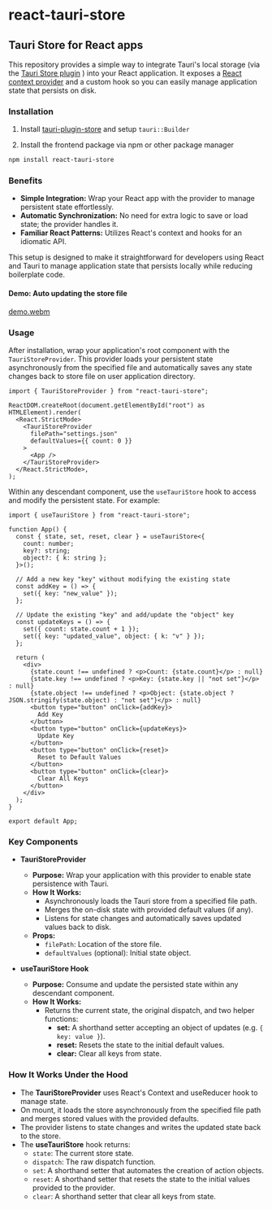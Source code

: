 # react-tauri-store

## Tauri Store for React apps

This repository provides a simple way to integrate Tauri's local storage (via the [Tauri Store plugin](https://v2.tauri.app/plugin/store/) ) into your React application. It exposes a [React context provider](https://react.dev/reference/react/createContext#provider) and a custom hook so you can easily manage application state that persists on disk.

### Installation

1. Install [tauri-plugin-store](https://github.com/tauri-apps/tauri-plugin-store) and setup `tauri::Builder`

2. Install the frontend package via npm or other package manager

```bash
npm install react-tauri-store
```

### Benefits

- **Simple Integration:** Wrap your React app with the provider to manage persistent state effortlessly.
- **Automatic Synchronization:** No need for extra logic to save or load state; the provider handles it.
- **Familiar React Patterns:** Utilizes React's context and hooks for an idiomatic API.

This setup is designed to make it straightforward for developers using React and Tauri to manage application state that persists locally while reducing boilerplate code.

#### Demo: Auto updating the store file

[demo.webm](https://github.com/user-attachments/assets/39318071-d6e6-45ae-97ac-c0eb5d010801)

### Usage

After installation, wrap your application's root component with the `TauriStoreProvider`. This provider loads your persistent state asynchronously from the specified file and automatically saves any state changes back to store file on user application directory.

```tsx
import { TauriStoreProvider } from "react-tauri-store";

ReactDOM.createRoot(document.getElementById("root") as HTMLElement).render(
  <React.StrictMode>
    <TauriStoreProvider
      filePath="settings.json"
      defaultValues={{ count: 0 }}
    >
      <App />
    </TauriStoreProvider>
  </React.StrictMode>,
);
```

Within any descendant component, use the `useTauriStore` hook to access and modify the persistent state. For example:

```tsx
import { useTauriStore } from "react-tauri-store";

function App() {
  const { state, set, reset, clear } = useTauriStore<{
    count: number;
    key?: string;
    object?: { k: string };
  }>();

  // Add a new key "key" without modifying the existing state
  const addKey = () => {
    set({ key: "new_value" });
  };

  // Update the existing "key" and add/update the "object" key
  const updateKeys = () => {
    set({ count: state.count + 1 });
    set({ key: "updated_value", object: { k: "v" } });
  };

  return (
    <div>
      {state.count !== undefined ? <p>Count: {state.count}</p> : null}
      {state.key !== undefined ? <p>Key: {state.key || "not set"}</p> : null}
      {state.object !== undefined ? <p>Object: {state.object ? JSON.stringify(state.object) : "not set"}</p> : null}
      <button type="button" onClick={addKey}>
        Add Key
      </button>
      <button type="button" onClick={updateKeys}>
        Update Key
      </button>
      <button type="button" onClick={reset}>
        Reset to Default Values
      </button>
      <button type="button" onClick={clear}>
        Clear All Keys
      </button>
    </div>
  );
}

export default App;
```

### Key Components

- **TauriStoreProvider**

  - **Purpose:** Wrap your application with this provider to enable state persistence with Tauri.
  - **How It Works:**
    - Asynchronously loads the Tauri store from a specified file path.
    - Merges the on-disk state with provided default values (if any).
    - Listens for state changes and automatically saves updated values back to disk.
  - **Props:**
    - `filePath`: Location of the store file.
    - `defaultValues` (optional): Initial state object.

- **useTauriStore Hook**

  - **Purpose:** Consume and update the persisted state within any descendant component.
  - **How It Works:**
    - Returns the current state, the original dispatch, and two helper functions:
      - **set:** A shorthand setter accepting an object of updates (e.g. `{ key: value }`).
      - **reset:** Resets the state to the initial default values.
      - **clear:** Clear all keys from state.

### How It Works Under the Hood

- The **TauriStoreProvider** uses React's Context and useReducer hook to manage state.
- On mount, it loads the store asynchronously from the specified file path and merges stored values with the provided defaults.
- The provider listens to state changes and writes the updated state back to the store.
- The **useTauriStore** hook returns:
  - `state`: The current store state.
  - `dispatch`: The raw dispatch function.
  - `set`: A shorthand setter that automates the creation of action objects.
  - `reset`: A shorthand setter that resets the state to the initial values provided to the provider.
  - `clear`: A shorthand setter that clear all keys from state.
